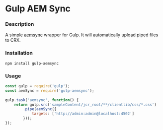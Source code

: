 # Gulp AEM Sync
### Description
A simple [aemsync](https://github.com/gavoja/aemsync) wrapper for Gulp. It will automatically upload piped files to CRX. 

### Installation
```
npm install gulp-aemsync
```

### Usage
```javascript
const gulp = require('gulp');
const aemSync = require('gulp-aemsync');
 
gulp.task('aemsync', function() {
    return gulp.src('sampleContent/jcr_root/**/clientlib/css/*.css')
        .pipe(aemSync({
            targets: ['http://admin:admin@localhost:4502']
        }));
});
```